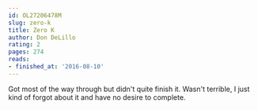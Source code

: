 ```yaml
---
id: OL27206478M
slug: zero-k
title: Zero K
author: Don DeLillo
rating: 2
pages: 274
reads:
- finished_at: '2016-08-10'
---
```

Got most of the way through but didn't quite finish it. Wasn't terrible, I just kind of forgot about it and have no desire to complete.
